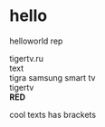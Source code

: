 # hello
helloworld rep



tigertv.ru<br/>
text<br/>
tigra samsung smart tv<br/>
tigertv<br/>
<b>RED</b>

cool texts has brackets
